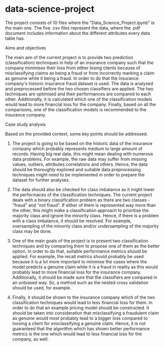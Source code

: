 # data-science-project

The project consists of 10 files where the "Data_Science_Project.ipynb" is the main one. The five .csv files represent the data, where the .pdf document includes information about the different attributes every data table has.

Aims and objectives

The main aim of the current project is to provide two prediction (classification) techniques in help of an insurance company such that the company minimises their loss from either losing clients because of misclassifying claims as being a fraud or from incorrectly marking a claim as genuine while it being a fraud. In order to do that the insurance company's historic insurance fraud dataset is used. The data is analysed and preprocessed before the two chosen classifiers are applied. The two techniques are optimised and their performances are compared to each other. Additionally, it is calculated which one of the classification models would lead to more financial loss for the company. Finally, based on all the comparisons, one of the classification models is recommended to the insurance company.

Case study analysis

Based on the provided context, some key points should be addressed.

1. The project is going to be based on the historic data of the insurance company which probably represents medium to large amount of records. Having big real data, this might mean dealing with numerous data problems. For example, the raw data may suffer from missing values, outliers, attributes correlations and others. Hence, the data should be thoroughly explored and suitable data preprocessing techniques might need to be implemented in order to prepare the dataset for further analyses.

2. The data should also be checked for class imbalance as it might lower the performaces of the classification techniques. The current project deals with a binary classification problem as there are two classes - "fraud" and "not fraud". If either of them is represented way more than the other, this might make a classification approach to prioritise the majority class and ignore the minority class. Hence, if there is a problem with a class imbalance, it should be resolved. For example, oversampling of the minority class and/or undersampling of the majority class may be done.

3. One of the main goals of the project is to present two classification techniques and by comparing them to propose one of them as the better option. In order to do that, suitable performance metrics should be applied. For example, the recall metrics should probably be used because it is a lot more important to minimise the cases where the model predicts a genuine claim while it is a fraud in reality as this would probably lead to more financial loss for the insurance company. Additionally, it should be made sure that the classifiers are compared in an unbiased way. So, a method such as the nested cross validation should be used, for example.

4. Finally, it should be shown to the insurance company which of the two classification techniques would lead to less financial loss for them. In order to do that an example pricing model should be constructed. It should be taken into consideration that misclassifying a fraudulent claim as genuine would most probably lead to a bigger loss compared to loosing a client for misclassifying a genuine claim. Hence, it is not guaranteed that the algorithm which has shown better performance metrics is the one which would lead to less financial loss for the company, as well.

